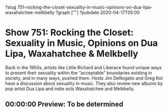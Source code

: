 ?slug 751-rocking-the-closet-sexuality-in-music-opinions-on-dua-lipa-waxahatchee-melkbelly
?graph [""]
?pubdate 2020-04-17T05:00

# Show 751: Rocking the Closet: Sexuality in Music, Opinions on Dua Lipa, Waxahatchee & Melkbelly

Back in the 1950s, artists like Little Richard and Liberace found unique ways to present their sexuality within the “acceptable” boundaries existing in society, and in many ways, pushed them. Hosts Jim DeRogatis and Greg Kot have a discussion about sexuality in music. They also review new albums by pop artist Dua Lipa and indie acts Waxahatchee and Melkbelly.

## 00:00:00 Preview: To be determined